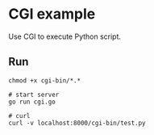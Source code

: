 # CGI example

Use CGI to execute Python script.


## Run

```
chmod +x cgi-bin/*.*

# start server
go run cgi.go

# curl
curl -v localhost:8000/cgi-bin/test.py

```

